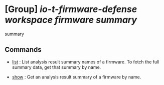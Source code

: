 # [Group] _io-t-firmware-defense workspace firmware summary_

summary

## Commands

- [list](/Commands/io-t-firmware-defense/workspace/firmware/summary/_list.md)
: List analysis result summary names of a firmware. To fetch the full summary data, get that summary by name.

- [show](/Commands/io-t-firmware-defense/workspace/firmware/summary/_show.md)
: Get an analysis result summary of a firmware by name.
